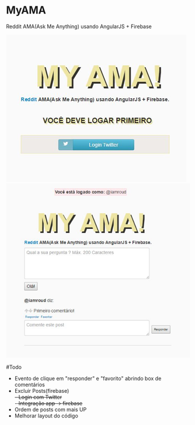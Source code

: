 # MyAMA
Reddit AMA(Ask Me Anything) usando AngularJS + Firebase

<img src="img/ama01.jpg" /><br>
<img src="img/ama02.jpg" />


#Todo

- Evento de clique em "responder" e "favorito" abrindo box de comentários
- Excluir Posts(firebase)<br>
<s>- Login com Twitter</s><br>
-<s> Integração app -> firebase</s>
- Ordem de posts com mais UP
- Melhorar layout do código
